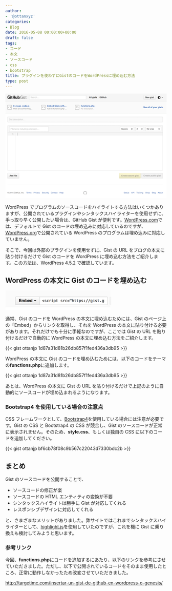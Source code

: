 ```yaml
---
author:
- '@ottanxyz'
categories:
- Blog
date: 2016-05-08 00:00:00+00:00
draft: false
tags:
- コード
- 本文
- ソースコード
- css
- bootstrap
title: プラグインを使わずにGistのコードをWordPressに埋め込む方法
type: post
---
```


![](160508-572f1ee1418ea.png)

WordPress でプログラムのソースコードをハイライトする方法はいくつかありますが、公開されているプラグインやシンタックスハイライターを使用せずに、手っ取り早く公開したい場合は、GitHub Gist が便利です。[WordPress.com](https://ja.wordpress.com/)では、デフォルトで Gist のコードの埋め込みに対応しているのですが、[WordPress.org](https://wordpress.org/)で公開されている WordPress のプログラムは埋め込みに対応していません。

そこで、今回は外部のプラグインを使用せずに、Gist の URL をブログの本文に貼り付けるだけで Gist のコードを WordPress に埋め込む方法をご紹介します。この方法は、WordPress 4.5.2 で確認しています。

## WordPress の本文に Gist のコードを埋め込む

![](160508-572f21adf38f6.png)

通常、Gist のコードを WordPress の本文に埋め込むためには、Gist のページ上の「Embed」からリンクを取得し、それを WordPress の本文に貼り付ける必要があります。それだけでも十分に手軽なのですが、ここでは Gist の URL を貼り付けるだけで自動的に WordPress の本文に埋め込む方法をご紹介します。

{{< gist ottanjp 1d87a31d81b26db857f1fed436a3db95 >}}

WordPress の本文に Gist のコードを埋め込むためには、以下のコードをテーマの**functions.php**に追加します。

{{< gist ottanjp 1d87a31d81b26db857f1fed436a3db95 >}}

あとは、WordPress の本文に Gist の URL を貼り付けるだけで上記のように自動的にソースコードが埋め込まれるようになります。

### Bootstrap4 を使用している場合の注意点

CSS フレームワークとして、[Bootstrap4](http://v4-alpha.getbootstrap.com/)を使用している場合には注意が必要です。Gist の CSS と Bootstrap4 の CSS が競合し、Gist のソースコードが正常に表示されません。そのため、**style.css**、もしくは独自の CSS に以下のコードを追加してください。

{{< gist ottanjp bf6cb78f08c9b567c22043d7330bdc2b >}}

## まとめ

Gist のソースコードを公開することで、

- ソースコードの修正が楽
- ソースコードの HTML エンティティの変換が不要
- シンタックスハイライトは勝手に Gist が対応してくれる
- レスポンシブデザインに対応してくれる

と、さまざまなメリットがありました。弊サイトではこれまでシンタックスハイライターとして、[highlight.js](https://highlightjs.org/)を使用していたのですが、これを機に Gist に乗り換えも検討してみようと思います。

### 参考リンク

今回、**functions.php**にコードを追加するにあたり、以下のリンクを参考にさせていただきました。ただし、以下で公開されているコードをそのまま使用したところ、正常に動作しなかったため改変させていただきました。

http://targetimc.com/insertar-un-gist-de-github-en-wordpress-o-genesis/